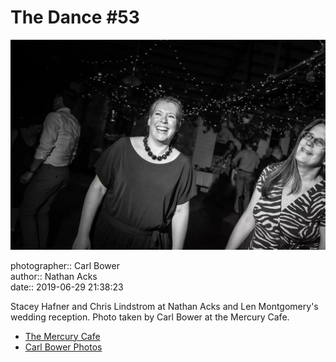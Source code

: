 # The Dance #53

![Stacey Hafner and Chris Lindstrom](assets/2019-06-29-set-4-the-dance-53.webp)

photographer:: Carl Bower  
author:: Nathan Acks  
date:: 2019-06-29 21:38:23

Stacey Hafner and Chris Lindstrom at Nathan Acks and Len Montgomery's wedding reception. Photo taken by Carl Bower at the Mercury Cafe.

* [The Mercury Cafe](http://mercurycafe.com)
* [Carl Bower Photos](https://carlbowerphotos.com)
